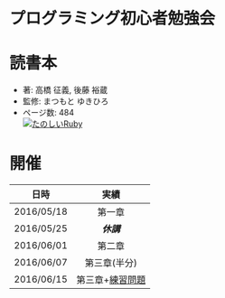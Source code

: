 プログラミング初心者勉強会
======================
# 読書本  
* 著: 高橋 征義, 後藤 裕蔵  
* 監修: まつもと ゆきひろ  
* ページ数: 484   
[![たのしいRuby](https://images-na.ssl-images-amazon.com/images/I/515jBUQhvcL._SX351_BO1,204,203,200_.jpg)](https://www.amazon.co.jp/dp/B01C804DO8/ref=dp-kindle-redirect?_encoding=UTF8&btkr=1)

# 開催
|日時|実績|
|:--:|:--:|
|2016/05/18|第一章|
|2016/05/25|***休講***|
|2016/06/01|第二章|
|2016/06/07|第三章(半分)|
|2016/06/15|第三章+[練習問題](exercize.md)
